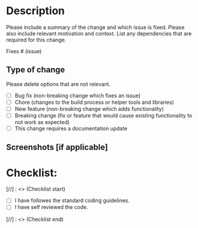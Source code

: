 # Description

Please include a summary of the change and which issue is fixed. Please also include relevant
motivation and context. List any dependencies that are required for this change.

Fixes # (issue)

## Type of change

Please delete options that are not relevant.

- [ ] Bug fix (non-breaking change which fixes an issue)
- [ ] Chore (changes to the build process or helper tools and libraries)
- [ ] New feature (non-breaking change which adds functionality)
- [ ] Breaking change (fix or feature that would cause existing functionality to not work as
      expected)
- [ ] This change requires a documentation update

## Screenshots [if applicable]

# Checklist:

[//] : <> (Checklist start)

- [ ] I have followes the standard coding guidelines.
- [ ] I have self reviewed the code.

[//] : <> (Checklist end)
